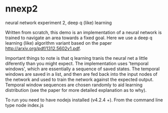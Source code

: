 # nnexp2
neural network experiment 2, deep q (like) learning

Written from scratch, this demo is an implementation of a neural network is trained to navigate an area towards a fixed goal. Here we use a deep q learning (like) algorithm variant based on the paper http://arxiv.org/pdf/1312.5602v1.pdf.

Important things to note is that q learning tranis the neural net a little diferently than you might expect. The implementation uses 'temporal windows', which are essentially a sequence of saved states. The temporal windows are saved in a list, and then are fed back into the input nodes of the network and used to train the network against the expected output. Temporal window sequences are chosen randomly to aid learning distribution (see the paper for more detailed explanation as to why).

To run you need to have nodejs installed (v4.2.4 +). From the command line type node index.js
